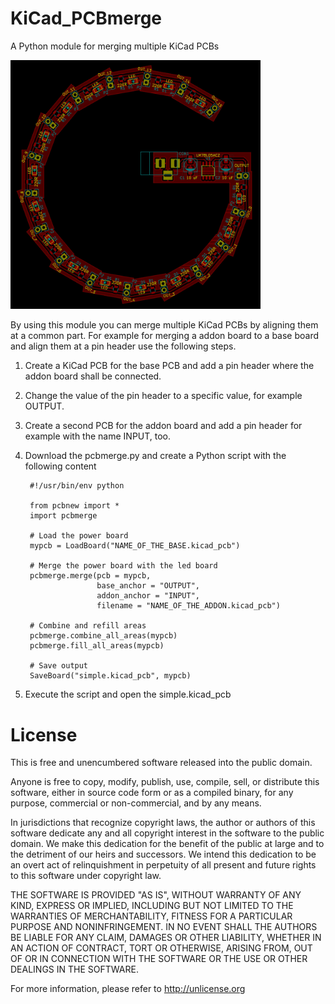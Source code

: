 # KiCad_PCBmerge

A Python module for merging multiple KiCad PCBs

<img src="snapshot.jpg" alt="LED Circle" width="400">

By using this module you can merge multiple KiCad PCBs by aligning them at a common part.
For example for merging a addon board to a base board and align them at a pin header use the following steps.

1. Create a KiCad PCB for the base PCB and add a pin header where the addon board shall be connected.
2. Change the value of the pin header to a specific value, for example OUTPUT.
2. Create a second PCB for the addon board and add a pin header for example with the name INPUT, too.
3. Download the pcbmerge.py and create a Python script with the following content

        #!/usr/bin/env python

        from pcbnew import *
        import pcbmerge

        # Load the power board
        mypcb = LoadBoard("NAME_OF_THE_BASE.kicad_pcb")

        # Merge the power board with the led board
        pcbmerge.merge(pcb = mypcb,
                       base_anchor = "OUTPUT",
                       addon_anchor = "INPUT",
                       filename = "NAME_OF_THE_ADDON.kicad_pcb")

        # Combine and refill areas
        pcbmerge.combine_all_areas(mypcb)
        pcbmerge.fill_all_areas(mypcb)

        # Save output
        SaveBoard("simple.kicad_pcb", mypcb)

4. Execute the script and open the simple.kicad_pcb

# License

This is free and unencumbered software released into the public domain.

Anyone is free to copy, modify, publish, use, compile, sell, or
distribute this software, either in source code form or as a compiled
binary, for any purpose, commercial or non-commercial, and by any
means.

In jurisdictions that recognize copyright laws, the author or authors
of this software dedicate any and all copyright interest in the
software to the public domain. We make this dedication for the benefit
of the public at large and to the detriment of our heirs and
successors. We intend this dedication to be an overt act of
relinquishment in perpetuity of all present and future rights to this
software under copyright law.

THE SOFTWARE IS PROVIDED "AS IS", WITHOUT WARRANTY OF ANY KIND,
EXPRESS OR IMPLIED, INCLUDING BUT NOT LIMITED TO THE WARRANTIES OF
MERCHANTABILITY, FITNESS FOR A PARTICULAR PURPOSE AND NONINFRINGEMENT.
IN NO EVENT SHALL THE AUTHORS BE LIABLE FOR ANY CLAIM, DAMAGES OR
OTHER LIABILITY, WHETHER IN AN ACTION OF CONTRACT, TORT OR OTHERWISE,
ARISING FROM, OUT OF OR IN CONNECTION WITH THE SOFTWARE OR THE USE OR
OTHER DEALINGS IN THE SOFTWARE.

For more information, please refer to <http://unlicense.org>

